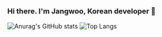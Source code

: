 ### Hi there. I'm Jangwoo, Korean developer 👋
![Anurag's GitHub stats](https://github-readme-stats.vercel.app/api?username=YesJW&show_icons=true&theme=dark)
![Top Langs](https://github-readme-stats.vercel.app/api/top-langs/?username=YesJW)
<!--
**YesJW/YesJW** is a ✨ _special_ ✨ repository because its `README.md` (this file) appears on your GitHub profile.

Here are some ideas to get you started:

- 🔭 I’m currently working on ...
- 🌱 I’m currently learning ...
- 👯 I’m looking to collaborate on ...
- 🤔 I’m looking for help with ...
- 💬 Ask me about ...
- 📫 How to reach me: ...
- 😄 Pronouns: ...
- ⚡ Fun fact: ...
-->

